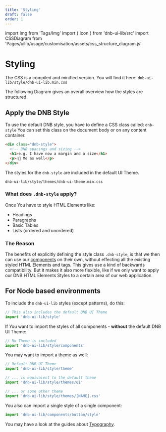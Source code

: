 ```yaml
---
title: 'Styling'
draft: false
order: 1
---
```


import Img from 'Tags/Img'
import { Icon } from 'dnb-ui-lib/src'
import CSSDiagram from 'Pages/uilib/usage/customisation/assets/css_structure_diagram.js'

# Styling

The CSS is a compiled and minified version. You will find it here: `dnb-ui-lib/style/dnb-ui-lib.min.css`

The following Diagram gives an overall overview how the styles are structured.

<CSSDiagram />

## Apply the DNB Style

To use the default DNB style, you have to define a CSS class called: `dnb-style`
You can set this class on the document body or on any content container.

```html
<div class="dnb-style">
  <!-- DNB spacings and sizing -->
  <h1>e.g. I have now a margin and a size</h1>
  <p>☝🏻 Me as well</p>
</div>
```

The styles for the `dnb-style` are included in the default UI Theme.

`dnb-ui-lib/style/themes/dnb-ui-theme.min.css`

### What does `.dnb-style` apply?

Once You have to style HTML Elements like:

- Headings
- Paragraphs
- Basic Tables
- Lists (ordered and unordered)

### The Reason

The benefits of explicitly defining the style class `.dnb-style`, is that we then can use our [components](/uilib/components) on their own, without effecting all the existing styled HTML Elements and tags. This gives use a kind of backwards compatibility.
But it makes it also more flexible, like if we only want to apply our DNB HTML Elements Styles to a certain area of our web application.

## For Node based environments

To include the `dnb-ui-lib` styles (except patterns), do this:

```js
// This also includes the default DNB UI Theme
import 'dnb-ui-lib/style'
```

If You want to import the styles of all components - **without** the default DNB UI Theme:

```js
// No Theme is included
import 'dnb-ui-lib/style/components'
```

You may want to import a theme as well:

```js
// Default DNB UI Theme
import 'dnb-ui-lib/style/theme'

// ... is equivalent to the default theme
import 'dnb-ui-lib/style/themes/ui'

// ... or some other theme
import 'dnb-ui-lib/style/themes/[NAME].css'
```

You also can import a single style of a single component:

```js
import 'dnb-ui-lib/components/button/style'
```

You may have a look at the guides about [Typography](/uilib/typography).
